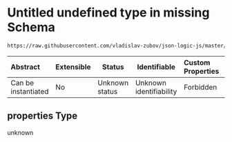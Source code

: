 # Untitled undefined type in missing Schema

```txt
https://raw.githubusercontent.com/vladislav-zubov/json-logic-js/master/schemas/operators/accessor/missing.json#/properties
```




| Abstract            | Extensible | Status         | Identifiable            | Custom Properties | Additional Properties | Access Restrictions | Defined In                                                               |
| :------------------ | ---------- | -------------- | ----------------------- | :---------------- | --------------------- | ------------------- | ------------------------------------------------------------------------ |
| Can be instantiated | No         | Unknown status | Unknown identifiability | Forbidden         | Allowed               | none                | [missing.json\*](operators/accessor/missing.json "open original schema") |

## properties Type

unknown

